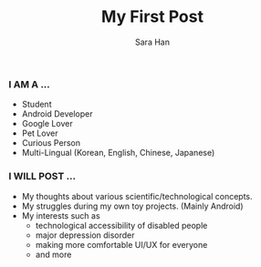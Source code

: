 ﻿---
layout: post
title: "My First Post"
author: "Sara Han"
comments: true
---

### I AM A ...
* Student
* Android Developer
* Google Lover
* Pet Lover
* Curious Person
* Multi-Lingual (Korean, English, Chinese, Japanese)

### I WILL POST ...
* My thoughts about various scientific/technological concepts.
* My struggles during my own toy projects. (Mainly Android)
* My interests such as
  * technological accessibility of disabled people
  * major depression disorder
  * making more comfortable UI/UX for everyone
  * and more
